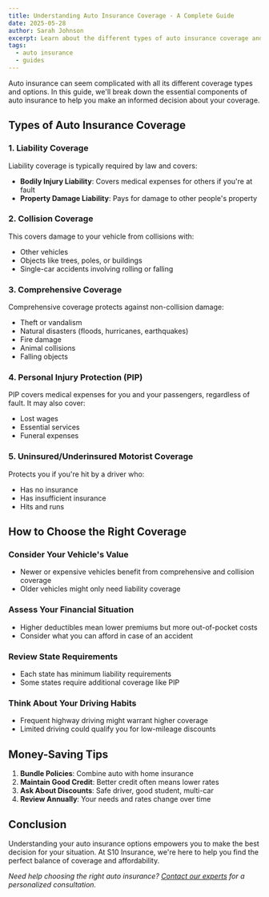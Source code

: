 ```yaml
---
title: Understanding Auto Insurance Coverage - A Complete Guide
date: 2025-05-28
author: Sarah Johnson
excerpt: Learn about the different types of auto insurance coverage and how to choose the right protection for your vehicle.
tags:
  - auto insurance
  - guides
---
```


Auto insurance can seem complicated with all its different coverage types and options. In this guide, we'll break down the essential components of auto insurance to help you make an informed decision about your coverage.

## Types of Auto Insurance Coverage

### 1. Liability Coverage

Liability coverage is typically required by law and covers:
- **Bodily Injury Liability**: Covers medical expenses for others if you're at fault
- **Property Damage Liability**: Pays for damage to other people's property

### 2. Collision Coverage

This covers damage to your vehicle from collisions with:
- Other vehicles
- Objects like trees, poles, or buildings
- Single-car accidents involving rolling or falling

### 3. Comprehensive Coverage

Comprehensive coverage protects against non-collision damage:
- Theft or vandalism
- Natural disasters (floods, hurricanes, earthquakes)
- Fire damage
- Animal collisions
- Falling objects

### 4. Personal Injury Protection (PIP)

PIP covers medical expenses for you and your passengers, regardless of fault. It may also cover:
- Lost wages
- Essential services
- Funeral expenses

### 5. Uninsured/Underinsured Motorist Coverage

Protects you if you're hit by a driver who:
- Has no insurance
- Has insufficient insurance
- Hits and runs

## How to Choose the Right Coverage

### Consider Your Vehicle's Value
- Newer or expensive vehicles benefit from comprehensive and collision coverage
- Older vehicles might only need liability coverage

### Assess Your Financial Situation
- Higher deductibles mean lower premiums but more out-of-pocket costs
- Consider what you can afford in case of an accident

### Review State Requirements
- Each state has minimum liability requirements
- Some states require additional coverage like PIP

### Think About Your Driving Habits
- Frequent highway driving might warrant higher coverage
- Limited driving could qualify you for low-mileage discounts

## Money-Saving Tips

1. **Bundle Policies**: Combine auto with home insurance
2. **Maintain Good Credit**: Better credit often means lower rates
3. **Ask About Discounts**: Safe driver, good student, multi-car
4. **Review Annually**: Your needs and rates change over time

## Conclusion

Understanding your auto insurance options empowers you to make the best decision for your situation. At S10 Insurance, we're here to help you find the perfect balance of coverage and affordability.

*Need help choosing the right auto insurance? [Contact our experts](/contact/) for a personalized consultation.*